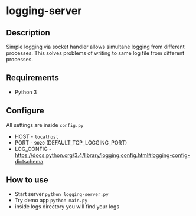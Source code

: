 # logging-server

## Description
Simple logging via socket handler allows simultane logging from different processes. 
This solves problems of writing to same log file from different processes.

## Requirements 
 - Python 3

## Configure
All settings are inside `config.py`
  - HOST - `localhost`
  - PORT - `9020` (DEFAULT_TCP_LOGGING_PORT)
  - LOG_CONFIG - https://docs.python.org/3.4/library/logging.config.html#logging-config-dictschema

## How to use
 - Start server `python logging-server.py`
 - Try demo app `python main.py`
 - inside logs directory you will find your logs


 

